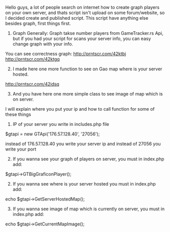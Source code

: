 Hello guys, a lot of people search on internet how to create graph players on your own server, and thats script isn't upload on some forum/website, so I decided create and published script. This script have anything else besides graph, first things first.

1) Graph
Generally: Graph takse number players from GameTracker.rs Api, but if you had your script for scans your server info, you can easy change graph with your info.

You can see correctness graph:
http://prntscr.com/42ktbj
http://prntscr.com/42ktgq

2) I made here one more function to see on Gao map where is your server hosted.

http://prntscr.com/42idsq

3) And you have here one more simple class to see image of map which is on server.

I will explain where you put your ip and how to call function for some of these things

1) IP of your server you write in includes.php file

$gtapi = new GTApi('176.57.128.40', '27056');

instead of 176.57.128.40 you write your server ip and instead of 27056 you write your port

2) If you wanna see your graph of players on server, you must in index.php add:

$gtapi->GTBigGraficonPlayer();

2) If you wanna see where is your server hosted you must in index.php add:

echo $gtapi->GetServerHostedMap();

3) If you wanna see image of map which is currently on server, you must in index.php add:

echo $gtapi->GetCurrentMapImage();

